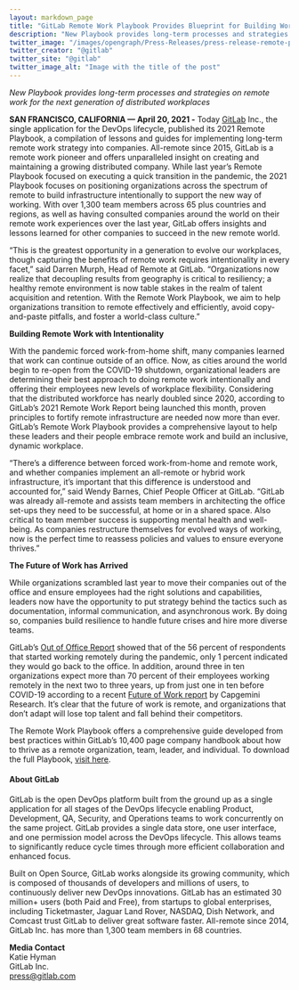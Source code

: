 ```yaml
---
layout: markdown_page
title: "GitLab Remote Work Playbook Provides Blueprint for Building World-Class Remote Companies"
description: "New Playbook provides long-term processes and strategies on remote work for the next generation of distributed workplaces"
twitter_image: "/images/opengraph/Press-Releases/press-release-remote-playbook.png"
twitter_creator: "@gitlab"
twitter_site: "@gitlab"
twitter_image_alt: "Image with the title of the post"
---
```


_New Playbook provides long-term processes and strategies on remote work for the next generation of distributed workplaces_

**SAN FRANCISCO, CALIFORNIA — April 20, 2021 -** Today [GitLab](https://about.gitlab.com/) Inc., the single application for the DevOps lifecycle, published its 2021 Remote Playbook, a compilation of lessons and guides for implementing long-term remote work strategy into companies. All-remote since 2015, GitLab is a remote work pioneer and offers unparalleled insight on creating and maintaining a growing distributed company. While last year’s Remote Playbook focused on executing a quick transition in the pandemic, the 2021 Playbook focuses on positioning organizations across the spectrum of remote to build infrastructure intentionally to support the new way of working. With over 1,300 team members across 65 plus countries and regions, as well as having consulted companies around the world on their remote work experiences over the last year, GitLab offers insights and lessons learned for other companies to succeed in the new remote world. 

“This is the greatest opportunity in a generation to evolve our workplaces, though capturing the benefits of remote work requires intentionality in every facet,” said Darren Murph, Head of Remote at GitLab. “Organizations now realize that decoupling results from geography is critical to resiliency; a healthy remote environment is now table stakes in the realm of talent acquisition and retention. With the Remote Work Playbook, we aim to help organizations transition to remote effectively and efficiently, avoid copy-and-paste pitfalls, and foster a world-class culture.” 

**Building Remote Work with Intentionality**

With the pandemic forced work-from-home shift, many companies learned that work can continue outside of an office. Now, as cities around the world begin to re-open from the COVID-19 shutdown, organizational leaders are determining their best approach to doing remote work intentionally and offering their employees new levels of workplace flexibility. Considering that the distributed workforce has nearly doubled since 2020, according to GitLab’s 2021 Remote Work Report being launched this month, proven principles to fortify remote infrastructure are needed now more than ever. GitLab’s Remote Work Playbook provides a comprehensive layout to help these leaders and their people embrace remote work and build an inclusive, dynamic workplace. 

“There’s a difference between forced work-from-home and remote work, and whether companies implement an all-remote or hybrid work infrastructure, it’s important that this difference is understood and accounted for,” said Wendy Barnes, Chief People Officer at GitLab. “GitLab was already all-remote and assists team members in architecting the office set-ups they need to be successful, at home or in a shared space. Also critical to team member success is supporting mental health and well-being. As companies restructure themselves for evolved ways of working, now is the perfect time to reassess policies and values to ensure everyone thrives.”

**The Future of Work has Arrived**

While organizations scrambled last year to move their companies out of the office and ensure employees had the right solutions and capabilities, leaders now have the opportunity to put strategy behind the tactics such as documentation, informal communication, and asynchronous work. By doing so, companies build resilience to handle future crises and hire more diverse teams. 

GitLab’s [Out of Office Report](https://about.gitlab.com/company/culture/all-remote/out-of-the-office/) showed that of the 56 percent of respondents that started working remotely during the pandemic, only 1 percent indicated they would go back to the office. In addition, around three in ten organizations expect more than 70 percent of their employees working remotely in the next two to three years, up from just one in ten before COVID-19 according to a recent [Future of Work report](https://www.capgemini.com/wp-content/uploads/2020/12/Report-The-Future-of-Work.pdf) by Capgemini Research. It’s clear that the future of work is remote, and organizations that don’t adapt will lose top talent and fall behind their competitors. 

The Remote Work Playbook offers a comprehensive guide developed from best practices within GitLab’s 10,400 page company handbook about how to thrive as a remote organization, team, leader, and individual. To download the full Playbook, [visit here](http://bit.ly/gitlabremote). 

#### About GitLab

GitLab is the open DevOps platform built from the ground up as a single application for all stages of the DevOps lifecycle enabling Product, Development, QA, Security, and Operations teams to work concurrently on the same project. GitLab provides a single data store, one user interface, and one permission model across the DevOps lifecycle. This allows teams to significantly reduce cycle times through more efficient collaboration and enhanced focus.

Built on Open Source, GitLab works alongside its growing community, which is composed of thousands of developers and millions of users, to continuously deliver new DevOps innovations.   GitLab has an estimated 30 million+ users (both Paid and Free), from startups to global enterprises, including Ticketmaster, Jaguar Land Rover, NASDAQ, Dish Network, and Comcast trust GitLab to deliver great software faster. All-remote since 2014, GitLab Inc. has more than 1,300 team members in 68 countries.

**Media Contact**
<br>
Katie Hyman
<br>
GitLab Inc.
<br>
[press@gitlab.com](mailto:press@gitlab.com)

